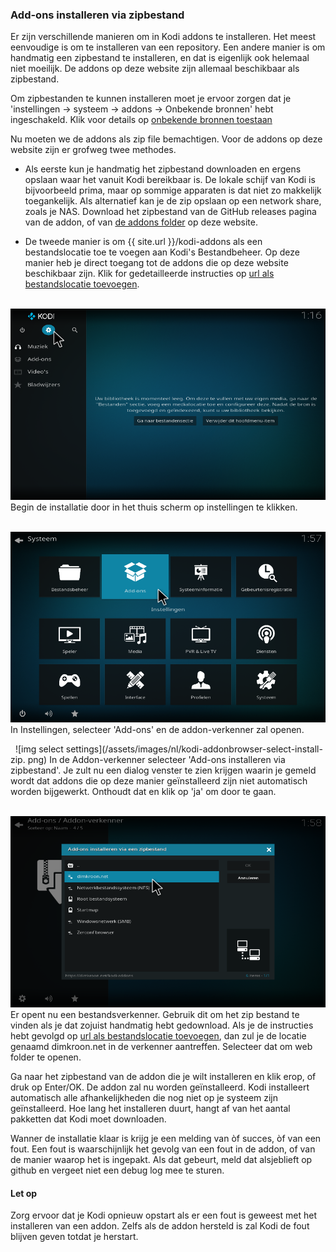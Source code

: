 ### Add-ons installeren via zipbestand

Er zijn verschillende manieren om in Kodi addons te installeren. Het meest 
eenvoudige is om te installeren van een repository. Een andere manier is om 
handmatig een zipbestand te installeren, en dat is eigenlijk ook helemaal 
niet moeilijk. De addons op deze website zijn allemaal beschikbaar als 
zipbestand.

Om zipbestanden te kunnen installeren moet je ervoor zorgen dat je
'instellingen -> systeem -> addons -> Onbekende bronnen' hebt ingeschakeld. 
Klik voor details op
[onbekende bronnen toestaan](/nl/guides/enable-unknown-sources.html)

Nu moeten we de addons als zip file bemachtigen. Voor de addons op deze 
website zijn er grofweg twee methodes.
* Als eerste kun je handmatig het zipbestand downloaden en ergens opslaan 
  waar het vanuit Kodi bereikbaar is. De lokale schijf van Kodi is 
  bijvoorbeeld prima, maar op sommige apparaten is dat niet zo makkelijk 
  toegankelijk. Als alternatief kan je de zip opslaan op een network share, 
  zoals je NAS.
  Download het zipbestand van de GitHub releases pagina van de addon, of van
  [de addons folder](/kodi-addons) op deze website. 
  
* De tweede manier is om {{ site.url }}/kodi-addons als een bestandslocatie 
  toe te voegen aan Kodi's Bestandbeheer. Op deze manier heb je direct 
  toegang tot de addons die op deze website beschikbaar zijn. Klik for 
  gedetailleerde instructies op 
  [url als bestandslocatie toevoegen](/nl/guides/howto-add-file-source.html).

&nbsp;
![img select settings](/assets/images/nl/kodi-home-select-settings.png)
Begin de installatie door in het thuis scherm op instellingen te klikken.

&nbsp;
![img select settings](/assets/images/nl/kodi-settings-select-addon.png)
In Instellingen, selecteer 'Add-ons' en de addon-verkenner zal openen.

&nbsp;
![img select settings](/assets/images/nl/kodi-addonbrowser-select-install-zip.
png)
In de Addon-verkenner selecteer 'Add-ons installeren via zipbestand'. Je zult 
nu een dialog venster te zien krijgen waarin je gemeld wordt dat addons die op
deze manier geïnstalleerd zijn niet automatisch worden bijgewerkt. Onthoudt 
dat en klik op 'ja' om door te gaan.

&nbsp;
![img select settings](/assets/images/nl/kodi-dlg-install-zip-select-github.png)
Er opent nu een bestandsverkenner. Gebruik dit om het zip bestand te vinden 
als je dat zojuist handmatig hebt gedownload.
Als je de instructies hebt gevolgd op 
[url als bestandslocatie toevoegen](/nl/guides/howto-add-file-source.html), 
dan zul je de locatie genaamd dimkroon.net in de verkenner aantreffen. 
Selecteer dat om web folder te openen.

Ga naar het zipbestand van de addon die je wilt installeren en klik erop, of 
druk op Enter/OK. De addon zal nu worden geïnstalleerd. Kodi installeert 
automatisch alle afhankelijkheden die nog niet op je systeem zijn 
geïnstalleerd. Hoe lang het installeren duurt, hangt af van het aantal 
pakketten dat Kodi moet downloaden.

Wanner de installatie klaar is krijg je een melding van òf succes, òf van 
een fout. Een fout is waarschijnlijk het gevolg van een fout in de addon, of 
van de manier waarop het is ingepakt. Als dat gebeurt, meld dat alsjeblieft 
op github en vergeet niet een debug log mee te sturen.

#### Let op 
  Zorg ervoor dat je Kodi opnieuw opstart als er een fout is geweest met het 
  installeren van een addon. Zelfs als de addon hersteld is zal Kodi de 
  fout blijven geven totdat je herstart.




